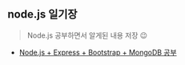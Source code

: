 ## node.js 일기장

> Node.js 공부하면서 알게된 내용 저장 😉

* [Node.js + Express + Bootstrap + MongoDB 공부](https://github.com/eunzzangoo/nodejs/tree/master/expressNodejs)
